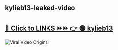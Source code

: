 
 ## kylieb13-leaked-video 

# <h2><a href="https://clipsfans.com/kylieb13&ref=git">🔗 Click to LINKS ⏩⏩ 👉 🟢 kylieb13 </a></h2>

<a href="https://clipsfans.com/kylieb13&ref=git" rel="nofollow" data-target="animated-image.originalLink"><img src="https://i.ibb.co.com/xMMVF88/686577567.gif" alt="Viral Video Original" style="max-width: 100%; display: inline-block;" data-target="animated-image.originalImage"></a>
